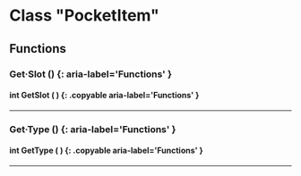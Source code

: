 # Class "PocketItem"

## Functions

### Get·Slot () {: aria-label='Functions' }
#### int GetSlot ( ) {: .copyable aria-label='Functions' }

___
### Get·Type () {: aria-label='Functions' }
#### int GetType ( ) {: .copyable aria-label='Functions' }

___